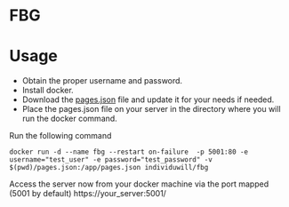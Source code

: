 # FBG

# Usage

+ Obtain the proper username and password.
+ Install docker.
+ Download the [pages.json](https://github.com/individuwill/fbg/blob/master/app/pages.json) file and update it for your needs if needed.
+ Place the pages.json file on your server in the directory where you will run the docker command.

Run the following command

    docker run -d --name fbg --restart on-failure  -p 5001:80 -e username="test_user" -e password="test_password" -v $(pwd)/pages.json:/app/pages.json individuwill/fbg


Access the server now from your docker machine via the port mapped (5001 by default) https://your_server:5001/
